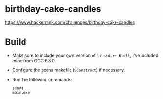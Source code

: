 # birthday-cake-candles

https://www.hackerrank.com/challenges/birthday-cake-candles

# Build

* Make sure to include your own version of `libstdc++-6.dll`, I've included mine from GCC 6.3.0.
* Configure the scons makefile (`SConstruct`) if necessary.
* Run the following commands:

    `scons`  
    `main.exe`  
